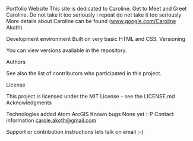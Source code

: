 Portfolio Website
This site is dedicated to Caroline. Get to Meet and Greet Caroline.
Do not take it too seriously i repeat do not take it too seriously More details about Caroline can be found (www.google.com/Caroline Akoth)

Development environment
Built on very basic HTML and CSS.
Versioning

You can view versions available in the repository.

Authors

See also the list of contributors who participated in this project.

License

This project is licensed under the MIT License - see the LICENSE.md Acknowledgments

Technologies added
Atom
ArcGIS
Known bugs
None yet :-P
Contact information
carole.akoth@gmail.com

Support or contribution instructions
lets talk on email ;-)
